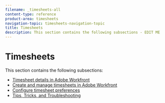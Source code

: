 ```yaml
---
filename: _timesheets-all
content-type: reference
product-area: timesheets
navigation-topic: timesheets-navigation-topic
title: Timesheets
description: This section contains the following subsections - EDIT ME.
---
```


# Timesheets

This section contains the following subsections:

* [Timesheet details in Adobe Workfront](../timesheets/timesheets/timesheets.md) 
* [Create and manage timesheets in Adobe Workfront](../timesheets/create-and-manage-timesheets/create-and-manage-timesheets.md) 
* [Configure timesheet preferences](../timesheets/config-timesheet-prefs/configure-timesheet-preferences.md) 
* [Tips, Tricks, and Troubleshooting](../timesheets/tips-tricks-and-troubleshooting/tips-tricks-and-troubleshooting-timesheets.md)

